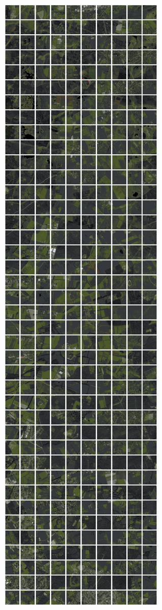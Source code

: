 <html>
<div>
<img src="https://github.com/HakkaTjakka/NL_TILE_MAP/blob/main/18/619/-1027/r.6190.-10270.png" height="44" width="44">
<img src="https://github.com/HakkaTjakka/NL_TILE_MAP/blob/main/18/619/-1027/r.6191.-10270.png" height="44" width="44">
<img src="https://github.com/HakkaTjakka/NL_TILE_MAP/blob/main/18/619/-1027/r.6192.-10270.png" height="44" width="44">
<img src="https://github.com/HakkaTjakka/NL_TILE_MAP/blob/main/18/619/-1027/r.6193.-10270.png" height="44" width="44">
<img src="https://github.com/HakkaTjakka/NL_TILE_MAP/blob/main/18/619/-1027/r.6194.-10270.png" height="44" width="44">
<img src="https://github.com/HakkaTjakka/NL_TILE_MAP/blob/main/18/619/-1027/r.6195.-10270.png" height="44" width="44">
<img src="https://github.com/HakkaTjakka/NL_TILE_MAP/blob/main/18/619/-1027/r.6196.-10270.png" height="44" width="44">
<img src="https://github.com/HakkaTjakka/NL_TILE_MAP/blob/main/18/619/-1027/r.6197.-10270.png" height="44" width="44">
<img src="https://github.com/HakkaTjakka/NL_TILE_MAP/blob/main/18/619/-1027/r.6198.-10270.png" height="44" width="44">
<img src="https://github.com/HakkaTjakka/NL_TILE_MAP/blob/main/18/619/-1027/r.6199.-10270.png" height="44" width="44">
<img src="https://github.com/HakkaTjakka/NL_TILE_MAP/blob/main/18/620/-1027/r.6200.-10270.png" height="44" width="44">
<img src="https://github.com/HakkaTjakka/NL_TILE_MAP/blob/main/18/620/-1027/r.6201.-10270.png" height="44" width="44">
<img src="https://github.com/HakkaTjakka/NL_TILE_MAP/blob/main/18/620/-1027/r.6202.-10270.png" height="44" width="44">
<img src="https://github.com/HakkaTjakka/NL_TILE_MAP/blob/main/18/620/-1027/r.6203.-10270.png" height="44" width="44">
<img src="https://github.com/HakkaTjakka/NL_TILE_MAP/blob/main/18/620/-1027/r.6204.-10270.png" height="44" width="44">
<img src="https://github.com/HakkaTjakka/NL_TILE_MAP/blob/main/18/620/-1027/r.6205.-10270.png" height="44" width="44">
<img src="https://github.com/HakkaTjakka/NL_TILE_MAP/blob/main/18/620/-1027/r.6206.-10270.png" height="44" width="44">
<img src="https://github.com/HakkaTjakka/NL_TILE_MAP/blob/main/18/620/-1027/r.6207.-10270.png" height="44" width="44">
<img src="https://github.com/HakkaTjakka/NL_TILE_MAP/blob/main/18/620/-1027/r.6208.-10270.png" height="44" width="44">
<img src="https://github.com/HakkaTjakka/NL_TILE_MAP/blob/main/18/620/-1027/r.6209.-10270.png" height="44" width="44">
<br>
<img src="https://github.com/HakkaTjakka/NL_TILE_MAP/blob/main/18/619/-1027/r.6190.-10269.png" height="44" width="44">
<img src="https://github.com/HakkaTjakka/NL_TILE_MAP/blob/main/18/619/-1027/r.6191.-10269.png" height="44" width="44">
<img src="https://github.com/HakkaTjakka/NL_TILE_MAP/blob/main/18/619/-1027/r.6192.-10269.png" height="44" width="44">
<img src="https://github.com/HakkaTjakka/NL_TILE_MAP/blob/main/18/619/-1027/r.6193.-10269.png" height="44" width="44">
<img src="https://github.com/HakkaTjakka/NL_TILE_MAP/blob/main/18/619/-1027/r.6194.-10269.png" height="44" width="44">
<img src="https://github.com/HakkaTjakka/NL_TILE_MAP/blob/main/18/619/-1027/r.6195.-10269.png" height="44" width="44">
<img src="https://github.com/HakkaTjakka/NL_TILE_MAP/blob/main/18/619/-1027/r.6196.-10269.png" height="44" width="44">
<img src="https://github.com/HakkaTjakka/NL_TILE_MAP/blob/main/18/619/-1027/r.6197.-10269.png" height="44" width="44">
<img src="https://github.com/HakkaTjakka/NL_TILE_MAP/blob/main/18/619/-1027/r.6198.-10269.png" height="44" width="44">
<img src="https://github.com/HakkaTjakka/NL_TILE_MAP/blob/main/18/619/-1027/r.6199.-10269.png" height="44" width="44">
<img src="https://github.com/HakkaTjakka/NL_TILE_MAP/blob/main/18/620/-1027/r.6200.-10269.png" height="44" width="44">
<img src="https://github.com/HakkaTjakka/NL_TILE_MAP/blob/main/18/620/-1027/r.6201.-10269.png" height="44" width="44">
<img src="https://github.com/HakkaTjakka/NL_TILE_MAP/blob/main/18/620/-1027/r.6202.-10269.png" height="44" width="44">
<img src="https://github.com/HakkaTjakka/NL_TILE_MAP/blob/main/18/620/-1027/r.6203.-10269.png" height="44" width="44">
<img src="https://github.com/HakkaTjakka/NL_TILE_MAP/blob/main/18/620/-1027/r.6204.-10269.png" height="44" width="44">
<img src="https://github.com/HakkaTjakka/NL_TILE_MAP/blob/main/18/620/-1027/r.6205.-10269.png" height="44" width="44">
<img src="https://github.com/HakkaTjakka/NL_TILE_MAP/blob/main/18/620/-1027/r.6206.-10269.png" height="44" width="44">
<img src="https://github.com/HakkaTjakka/NL_TILE_MAP/blob/main/18/620/-1027/r.6207.-10269.png" height="44" width="44">
<img src="https://github.com/HakkaTjakka/NL_TILE_MAP/blob/main/18/620/-1027/r.6208.-10269.png" height="44" width="44">
<img src="https://github.com/HakkaTjakka/NL_TILE_MAP/blob/main/18/620/-1027/r.6209.-10269.png" height="44" width="44">
<br>
<img src="https://github.com/HakkaTjakka/NL_TILE_MAP/blob/main/18/619/-1027/r.6190.-10268.png" height="44" width="44">
<img src="https://github.com/HakkaTjakka/NL_TILE_MAP/blob/main/18/619/-1027/r.6191.-10268.png" height="44" width="44">
<img src="https://github.com/HakkaTjakka/NL_TILE_MAP/blob/main/18/619/-1027/r.6192.-10268.png" height="44" width="44">
<img src="https://github.com/HakkaTjakka/NL_TILE_MAP/blob/main/18/619/-1027/r.6193.-10268.png" height="44" width="44">
<img src="https://github.com/HakkaTjakka/NL_TILE_MAP/blob/main/18/619/-1027/r.6194.-10268.png" height="44" width="44">
<img src="https://github.com/HakkaTjakka/NL_TILE_MAP/blob/main/18/619/-1027/r.6195.-10268.png" height="44" width="44">
<img src="https://github.com/HakkaTjakka/NL_TILE_MAP/blob/main/18/619/-1027/r.6196.-10268.png" height="44" width="44">
<img src="https://github.com/HakkaTjakka/NL_TILE_MAP/blob/main/18/619/-1027/r.6197.-10268.png" height="44" width="44">
<img src="https://github.com/HakkaTjakka/NL_TILE_MAP/blob/main/18/619/-1027/r.6198.-10268.png" height="44" width="44">
<img src="https://github.com/HakkaTjakka/NL_TILE_MAP/blob/main/18/619/-1027/r.6199.-10268.png" height="44" width="44">
<img src="https://github.com/HakkaTjakka/NL_TILE_MAP/blob/main/18/620/-1027/r.6200.-10268.png" height="44" width="44">
<img src="https://github.com/HakkaTjakka/NL_TILE_MAP/blob/main/18/620/-1027/r.6201.-10268.png" height="44" width="44">
<img src="https://github.com/HakkaTjakka/NL_TILE_MAP/blob/main/18/620/-1027/r.6202.-10268.png" height="44" width="44">
<img src="https://github.com/HakkaTjakka/NL_TILE_MAP/blob/main/18/620/-1027/r.6203.-10268.png" height="44" width="44">
<img src="https://github.com/HakkaTjakka/NL_TILE_MAP/blob/main/18/620/-1027/r.6204.-10268.png" height="44" width="44">
<img src="https://github.com/HakkaTjakka/NL_TILE_MAP/blob/main/18/620/-1027/r.6205.-10268.png" height="44" width="44">
<img src="https://github.com/HakkaTjakka/NL_TILE_MAP/blob/main/18/620/-1027/r.6206.-10268.png" height="44" width="44">
<img src="https://github.com/HakkaTjakka/NL_TILE_MAP/blob/main/18/620/-1027/r.6207.-10268.png" height="44" width="44">
<img src="https://github.com/HakkaTjakka/NL_TILE_MAP/blob/main/18/620/-1027/r.6208.-10268.png" height="44" width="44">
<img src="https://github.com/HakkaTjakka/NL_TILE_MAP/blob/main/18/620/-1027/r.6209.-10268.png" height="44" width="44">
<br>
<img src="https://github.com/HakkaTjakka/NL_TILE_MAP/blob/main/18/619/-1027/r.6190.-10267.png" height="44" width="44">
<img src="https://github.com/HakkaTjakka/NL_TILE_MAP/blob/main/18/619/-1027/r.6191.-10267.png" height="44" width="44">
<img src="https://github.com/HakkaTjakka/NL_TILE_MAP/blob/main/18/619/-1027/r.6192.-10267.png" height="44" width="44">
<img src="https://github.com/HakkaTjakka/NL_TILE_MAP/blob/main/18/619/-1027/r.6193.-10267.png" height="44" width="44">
<img src="https://github.com/HakkaTjakka/NL_TILE_MAP/blob/main/18/619/-1027/r.6194.-10267.png" height="44" width="44">
<img src="https://github.com/HakkaTjakka/NL_TILE_MAP/blob/main/18/619/-1027/r.6195.-10267.png" height="44" width="44">
<img src="https://github.com/HakkaTjakka/NL_TILE_MAP/blob/main/18/619/-1027/r.6196.-10267.png" height="44" width="44">
<img src="https://github.com/HakkaTjakka/NL_TILE_MAP/blob/main/18/619/-1027/r.6197.-10267.png" height="44" width="44">
<img src="https://github.com/HakkaTjakka/NL_TILE_MAP/blob/main/18/619/-1027/r.6198.-10267.png" height="44" width="44">
<img src="https://github.com/HakkaTjakka/NL_TILE_MAP/blob/main/18/619/-1027/r.6199.-10267.png" height="44" width="44">
<img src="https://github.com/HakkaTjakka/NL_TILE_MAP/blob/main/18/620/-1027/r.6200.-10267.png" height="44" width="44">
<img src="https://github.com/HakkaTjakka/NL_TILE_MAP/blob/main/18/620/-1027/r.6201.-10267.png" height="44" width="44">
<img src="https://github.com/HakkaTjakka/NL_TILE_MAP/blob/main/18/620/-1027/r.6202.-10267.png" height="44" width="44">
<img src="https://github.com/HakkaTjakka/NL_TILE_MAP/blob/main/18/620/-1027/r.6203.-10267.png" height="44" width="44">
<img src="https://github.com/HakkaTjakka/NL_TILE_MAP/blob/main/18/620/-1027/r.6204.-10267.png" height="44" width="44">
<img src="https://github.com/HakkaTjakka/NL_TILE_MAP/blob/main/18/620/-1027/r.6205.-10267.png" height="44" width="44">
<img src="https://github.com/HakkaTjakka/NL_TILE_MAP/blob/main/18/620/-1027/r.6206.-10267.png" height="44" width="44">
<img src="https://github.com/HakkaTjakka/NL_TILE_MAP/blob/main/18/620/-1027/r.6207.-10267.png" height="44" width="44">
<img src="https://github.com/HakkaTjakka/NL_TILE_MAP/blob/main/18/620/-1027/r.6208.-10267.png" height="44" width="44">
<img src="https://github.com/HakkaTjakka/NL_TILE_MAP/blob/main/18/620/-1027/r.6209.-10267.png" height="44" width="44">
<br>
<img src="https://github.com/HakkaTjakka/NL_TILE_MAP/blob/main/18/619/-1027/r.6190.-10266.png" height="44" width="44">
<img src="https://github.com/HakkaTjakka/NL_TILE_MAP/blob/main/18/619/-1027/r.6191.-10266.png" height="44" width="44">
<img src="https://github.com/HakkaTjakka/NL_TILE_MAP/blob/main/18/619/-1027/r.6192.-10266.png" height="44" width="44">
<img src="https://github.com/HakkaTjakka/NL_TILE_MAP/blob/main/18/619/-1027/r.6193.-10266.png" height="44" width="44">
<img src="https://github.com/HakkaTjakka/NL_TILE_MAP/blob/main/18/619/-1027/r.6194.-10266.png" height="44" width="44">
<img src="https://github.com/HakkaTjakka/NL_TILE_MAP/blob/main/18/619/-1027/r.6195.-10266.png" height="44" width="44">
<img src="https://github.com/HakkaTjakka/NL_TILE_MAP/blob/main/18/619/-1027/r.6196.-10266.png" height="44" width="44">
<img src="https://github.com/HakkaTjakka/NL_TILE_MAP/blob/main/18/619/-1027/r.6197.-10266.png" height="44" width="44">
<img src="https://github.com/HakkaTjakka/NL_TILE_MAP/blob/main/18/619/-1027/r.6198.-10266.png" height="44" width="44">
<img src="https://github.com/HakkaTjakka/NL_TILE_MAP/blob/main/18/619/-1027/r.6199.-10266.png" height="44" width="44">
<img src="https://github.com/HakkaTjakka/NL_TILE_MAP/blob/main/18/620/-1027/r.6200.-10266.png" height="44" width="44">
<img src="https://github.com/HakkaTjakka/NL_TILE_MAP/blob/main/18/620/-1027/r.6201.-10266.png" height="44" width="44">
<img src="https://github.com/HakkaTjakka/NL_TILE_MAP/blob/main/18/620/-1027/r.6202.-10266.png" height="44" width="44">
<img src="https://github.com/HakkaTjakka/NL_TILE_MAP/blob/main/18/620/-1027/r.6203.-10266.png" height="44" width="44">
<img src="https://github.com/HakkaTjakka/NL_TILE_MAP/blob/main/18/620/-1027/r.6204.-10266.png" height="44" width="44">
<img src="https://github.com/HakkaTjakka/NL_TILE_MAP/blob/main/18/620/-1027/r.6205.-10266.png" height="44" width="44">
<img src="https://github.com/HakkaTjakka/NL_TILE_MAP/blob/main/18/620/-1027/r.6206.-10266.png" height="44" width="44">
<img src="https://github.com/HakkaTjakka/NL_TILE_MAP/blob/main/18/620/-1027/r.6207.-10266.png" height="44" width="44">
<img src="https://github.com/HakkaTjakka/NL_TILE_MAP/blob/main/18/620/-1027/r.6208.-10266.png" height="44" width="44">
<img src="https://github.com/HakkaTjakka/NL_TILE_MAP/blob/main/18/620/-1027/r.6209.-10266.png" height="44" width="44">
<br>
<img src="https://github.com/HakkaTjakka/NL_TILE_MAP/blob/main/18/619/-1027/r.6190.-10265.png" height="44" width="44">
<img src="https://github.com/HakkaTjakka/NL_TILE_MAP/blob/main/18/619/-1027/r.6191.-10265.png" height="44" width="44">
<img src="https://github.com/HakkaTjakka/NL_TILE_MAP/blob/main/18/619/-1027/r.6192.-10265.png" height="44" width="44">
<img src="https://github.com/HakkaTjakka/NL_TILE_MAP/blob/main/18/619/-1027/r.6193.-10265.png" height="44" width="44">
<img src="https://github.com/HakkaTjakka/NL_TILE_MAP/blob/main/18/619/-1027/r.6194.-10265.png" height="44" width="44">
<img src="https://github.com/HakkaTjakka/NL_TILE_MAP/blob/main/18/619/-1027/r.6195.-10265.png" height="44" width="44">
<img src="https://github.com/HakkaTjakka/NL_TILE_MAP/blob/main/18/619/-1027/r.6196.-10265.png" height="44" width="44">
<img src="https://github.com/HakkaTjakka/NL_TILE_MAP/blob/main/18/619/-1027/r.6197.-10265.png" height="44" width="44">
<img src="https://github.com/HakkaTjakka/NL_TILE_MAP/blob/main/18/619/-1027/r.6198.-10265.png" height="44" width="44">
<img src="https://github.com/HakkaTjakka/NL_TILE_MAP/blob/main/18/619/-1027/r.6199.-10265.png" height="44" width="44">
<img src="https://github.com/HakkaTjakka/NL_TILE_MAP/blob/main/18/620/-1027/r.6200.-10265.png" height="44" width="44">
<img src="https://github.com/HakkaTjakka/NL_TILE_MAP/blob/main/18/620/-1027/r.6201.-10265.png" height="44" width="44">
<img src="https://github.com/HakkaTjakka/NL_TILE_MAP/blob/main/18/620/-1027/r.6202.-10265.png" height="44" width="44">
<img src="https://github.com/HakkaTjakka/NL_TILE_MAP/blob/main/18/620/-1027/r.6203.-10265.png" height="44" width="44">
<img src="https://github.com/HakkaTjakka/NL_TILE_MAP/blob/main/18/620/-1027/r.6204.-10265.png" height="44" width="44">
<img src="https://github.com/HakkaTjakka/NL_TILE_MAP/blob/main/18/620/-1027/r.6205.-10265.png" height="44" width="44">
<img src="https://github.com/HakkaTjakka/NL_TILE_MAP/blob/main/18/620/-1027/r.6206.-10265.png" height="44" width="44">
<img src="https://github.com/HakkaTjakka/NL_TILE_MAP/blob/main/18/620/-1027/r.6207.-10265.png" height="44" width="44">
<img src="https://github.com/HakkaTjakka/NL_TILE_MAP/blob/main/18/620/-1027/r.6208.-10265.png" height="44" width="44">
<img src="https://github.com/HakkaTjakka/NL_TILE_MAP/blob/main/18/620/-1027/r.6209.-10265.png" height="44" width="44">
<br>
<img src="https://github.com/HakkaTjakka/NL_TILE_MAP/blob/main/18/619/-1027/r.6190.-10264.png" height="44" width="44">
<img src="https://github.com/HakkaTjakka/NL_TILE_MAP/blob/main/18/619/-1027/r.6191.-10264.png" height="44" width="44">
<img src="https://github.com/HakkaTjakka/NL_TILE_MAP/blob/main/18/619/-1027/r.6192.-10264.png" height="44" width="44">
<img src="https://github.com/HakkaTjakka/NL_TILE_MAP/blob/main/18/619/-1027/r.6193.-10264.png" height="44" width="44">
<img src="https://github.com/HakkaTjakka/NL_TILE_MAP/blob/main/18/619/-1027/r.6194.-10264.png" height="44" width="44">
<img src="https://github.com/HakkaTjakka/NL_TILE_MAP/blob/main/18/619/-1027/r.6195.-10264.png" height="44" width="44">
<img src="https://github.com/HakkaTjakka/NL_TILE_MAP/blob/main/18/619/-1027/r.6196.-10264.png" height="44" width="44">
<img src="https://github.com/HakkaTjakka/NL_TILE_MAP/blob/main/18/619/-1027/r.6197.-10264.png" height="44" width="44">
<img src="https://github.com/HakkaTjakka/NL_TILE_MAP/blob/main/18/619/-1027/r.6198.-10264.png" height="44" width="44">
<img src="https://github.com/HakkaTjakka/NL_TILE_MAP/blob/main/18/619/-1027/r.6199.-10264.png" height="44" width="44">
<img src="https://github.com/HakkaTjakka/NL_TILE_MAP/blob/main/18/620/-1027/r.6200.-10264.png" height="44" width="44">
<img src="https://github.com/HakkaTjakka/NL_TILE_MAP/blob/main/18/620/-1027/r.6201.-10264.png" height="44" width="44">
<img src="https://github.com/HakkaTjakka/NL_TILE_MAP/blob/main/18/620/-1027/r.6202.-10264.png" height="44" width="44">
<img src="https://github.com/HakkaTjakka/NL_TILE_MAP/blob/main/18/620/-1027/r.6203.-10264.png" height="44" width="44">
<img src="https://github.com/HakkaTjakka/NL_TILE_MAP/blob/main/18/620/-1027/r.6204.-10264.png" height="44" width="44">
<img src="https://github.com/HakkaTjakka/NL_TILE_MAP/blob/main/18/620/-1027/r.6205.-10264.png" height="44" width="44">
<img src="https://github.com/HakkaTjakka/NL_TILE_MAP/blob/main/18/620/-1027/r.6206.-10264.png" height="44" width="44">
<img src="https://github.com/HakkaTjakka/NL_TILE_MAP/blob/main/18/620/-1027/r.6207.-10264.png" height="44" width="44">
<img src="https://github.com/HakkaTjakka/NL_TILE_MAP/blob/main/18/620/-1027/r.6208.-10264.png" height="44" width="44">
<img src="https://github.com/HakkaTjakka/NL_TILE_MAP/blob/main/18/620/-1027/r.6209.-10264.png" height="44" width="44">
<br>
<img src="https://github.com/HakkaTjakka/NL_TILE_MAP/blob/main/18/619/-1027/r.6190.-10263.png" height="44" width="44">
<img src="https://github.com/HakkaTjakka/NL_TILE_MAP/blob/main/18/619/-1027/r.6191.-10263.png" height="44" width="44">
<img src="https://github.com/HakkaTjakka/NL_TILE_MAP/blob/main/18/619/-1027/r.6192.-10263.png" height="44" width="44">
<img src="https://github.com/HakkaTjakka/NL_TILE_MAP/blob/main/18/619/-1027/r.6193.-10263.png" height="44" width="44">
<img src="https://github.com/HakkaTjakka/NL_TILE_MAP/blob/main/18/619/-1027/r.6194.-10263.png" height="44" width="44">
<img src="https://github.com/HakkaTjakka/NL_TILE_MAP/blob/main/18/619/-1027/r.6195.-10263.png" height="44" width="44">
<img src="https://github.com/HakkaTjakka/NL_TILE_MAP/blob/main/18/619/-1027/r.6196.-10263.png" height="44" width="44">
<img src="https://github.com/HakkaTjakka/NL_TILE_MAP/blob/main/18/619/-1027/r.6197.-10263.png" height="44" width="44">
<img src="https://github.com/HakkaTjakka/NL_TILE_MAP/blob/main/18/619/-1027/r.6198.-10263.png" height="44" width="44">
<img src="https://github.com/HakkaTjakka/NL_TILE_MAP/blob/main/18/619/-1027/r.6199.-10263.png" height="44" width="44">
<img src="https://github.com/HakkaTjakka/NL_TILE_MAP/blob/main/18/620/-1027/r.6200.-10263.png" height="44" width="44">
<img src="https://github.com/HakkaTjakka/NL_TILE_MAP/blob/main/18/620/-1027/r.6201.-10263.png" height="44" width="44">
<img src="https://github.com/HakkaTjakka/NL_TILE_MAP/blob/main/18/620/-1027/r.6202.-10263.png" height="44" width="44">
<img src="https://github.com/HakkaTjakka/NL_TILE_MAP/blob/main/18/620/-1027/r.6203.-10263.png" height="44" width="44">
<img src="https://github.com/HakkaTjakka/NL_TILE_MAP/blob/main/18/620/-1027/r.6204.-10263.png" height="44" width="44">
<img src="https://github.com/HakkaTjakka/NL_TILE_MAP/blob/main/18/620/-1027/r.6205.-10263.png" height="44" width="44">
<img src="https://github.com/HakkaTjakka/NL_TILE_MAP/blob/main/18/620/-1027/r.6206.-10263.png" height="44" width="44">
<img src="https://github.com/HakkaTjakka/NL_TILE_MAP/blob/main/18/620/-1027/r.6207.-10263.png" height="44" width="44">
<img src="https://github.com/HakkaTjakka/NL_TILE_MAP/blob/main/18/620/-1027/r.6208.-10263.png" height="44" width="44">
<img src="https://github.com/HakkaTjakka/NL_TILE_MAP/blob/main/18/620/-1027/r.6209.-10263.png" height="44" width="44">
<br>
<img src="https://github.com/HakkaTjakka/NL_TILE_MAP/blob/main/18/619/-1027/r.6190.-10262.png" height="44" width="44">
<img src="https://github.com/HakkaTjakka/NL_TILE_MAP/blob/main/18/619/-1027/r.6191.-10262.png" height="44" width="44">
<img src="https://github.com/HakkaTjakka/NL_TILE_MAP/blob/main/18/619/-1027/r.6192.-10262.png" height="44" width="44">
<img src="https://github.com/HakkaTjakka/NL_TILE_MAP/blob/main/18/619/-1027/r.6193.-10262.png" height="44" width="44">
<img src="https://github.com/HakkaTjakka/NL_TILE_MAP/blob/main/18/619/-1027/r.6194.-10262.png" height="44" width="44">
<img src="https://github.com/HakkaTjakka/NL_TILE_MAP/blob/main/18/619/-1027/r.6195.-10262.png" height="44" width="44">
<img src="https://github.com/HakkaTjakka/NL_TILE_MAP/blob/main/18/619/-1027/r.6196.-10262.png" height="44" width="44">
<img src="https://github.com/HakkaTjakka/NL_TILE_MAP/blob/main/18/619/-1027/r.6197.-10262.png" height="44" width="44">
<img src="https://github.com/HakkaTjakka/NL_TILE_MAP/blob/main/18/619/-1027/r.6198.-10262.png" height="44" width="44">
<img src="https://github.com/HakkaTjakka/NL_TILE_MAP/blob/main/18/619/-1027/r.6199.-10262.png" height="44" width="44">
<img src="https://github.com/HakkaTjakka/NL_TILE_MAP/blob/main/18/620/-1027/r.6200.-10262.png" height="44" width="44">
<img src="https://github.com/HakkaTjakka/NL_TILE_MAP/blob/main/18/620/-1027/r.6201.-10262.png" height="44" width="44">
<img src="https://github.com/HakkaTjakka/NL_TILE_MAP/blob/main/18/620/-1027/r.6202.-10262.png" height="44" width="44">
<img src="https://github.com/HakkaTjakka/NL_TILE_MAP/blob/main/18/620/-1027/r.6203.-10262.png" height="44" width="44">
<img src="https://github.com/HakkaTjakka/NL_TILE_MAP/blob/main/18/620/-1027/r.6204.-10262.png" height="44" width="44">
<img src="https://github.com/HakkaTjakka/NL_TILE_MAP/blob/main/18/620/-1027/r.6205.-10262.png" height="44" width="44">
<img src="https://github.com/HakkaTjakka/NL_TILE_MAP/blob/main/18/620/-1027/r.6206.-10262.png" height="44" width="44">
<img src="https://github.com/HakkaTjakka/NL_TILE_MAP/blob/main/18/620/-1027/r.6207.-10262.png" height="44" width="44">
<img src="https://github.com/HakkaTjakka/NL_TILE_MAP/blob/main/18/620/-1027/r.6208.-10262.png" height="44" width="44">
<img src="https://github.com/HakkaTjakka/NL_TILE_MAP/blob/main/18/620/-1027/r.6209.-10262.png" height="44" width="44">
<br>
<img src="https://github.com/HakkaTjakka/NL_TILE_MAP/blob/main/18/619/-1027/r.6190.-10261.png" height="44" width="44">
<img src="https://github.com/HakkaTjakka/NL_TILE_MAP/blob/main/18/619/-1027/r.6191.-10261.png" height="44" width="44">
<img src="https://github.com/HakkaTjakka/NL_TILE_MAP/blob/main/18/619/-1027/r.6192.-10261.png" height="44" width="44">
<img src="https://github.com/HakkaTjakka/NL_TILE_MAP/blob/main/18/619/-1027/r.6193.-10261.png" height="44" width="44">
<img src="https://github.com/HakkaTjakka/NL_TILE_MAP/blob/main/18/619/-1027/r.6194.-10261.png" height="44" width="44">
<img src="https://github.com/HakkaTjakka/NL_TILE_MAP/blob/main/18/619/-1027/r.6195.-10261.png" height="44" width="44">
<img src="https://github.com/HakkaTjakka/NL_TILE_MAP/blob/main/18/619/-1027/r.6196.-10261.png" height="44" width="44">
<img src="https://github.com/HakkaTjakka/NL_TILE_MAP/blob/main/18/619/-1027/r.6197.-10261.png" height="44" width="44">
<img src="https://github.com/HakkaTjakka/NL_TILE_MAP/blob/main/18/619/-1027/r.6198.-10261.png" height="44" width="44">
<img src="https://github.com/HakkaTjakka/NL_TILE_MAP/blob/main/18/619/-1027/r.6199.-10261.png" height="44" width="44">
<img src="https://github.com/HakkaTjakka/NL_TILE_MAP/blob/main/18/620/-1027/r.6200.-10261.png" height="44" width="44">
<img src="https://github.com/HakkaTjakka/NL_TILE_MAP/blob/main/18/620/-1027/r.6201.-10261.png" height="44" width="44">
<img src="https://github.com/HakkaTjakka/NL_TILE_MAP/blob/main/18/620/-1027/r.6202.-10261.png" height="44" width="44">
<img src="https://github.com/HakkaTjakka/NL_TILE_MAP/blob/main/18/620/-1027/r.6203.-10261.png" height="44" width="44">
<img src="https://github.com/HakkaTjakka/NL_TILE_MAP/blob/main/18/620/-1027/r.6204.-10261.png" height="44" width="44">
<img src="https://github.com/HakkaTjakka/NL_TILE_MAP/blob/main/18/620/-1027/r.6205.-10261.png" height="44" width="44">
<img src="https://github.com/HakkaTjakka/NL_TILE_MAP/blob/main/18/620/-1027/r.6206.-10261.png" height="44" width="44">
<img src="https://github.com/HakkaTjakka/NL_TILE_MAP/blob/main/18/620/-1027/r.6207.-10261.png" height="44" width="44">
<img src="https://github.com/HakkaTjakka/NL_TILE_MAP/blob/main/18/620/-1027/r.6208.-10261.png" height="44" width="44">
<img src="https://github.com/HakkaTjakka/NL_TILE_MAP/blob/main/18/620/-1027/r.6209.-10261.png" height="44" width="44">
<br>
<img src="https://github.com/HakkaTjakka/NL_TILE_MAP/blob/main/18/619/-1026/r.6190.-10260.png" height="44" width="44">
<img src="https://github.com/HakkaTjakka/NL_TILE_MAP/blob/main/18/619/-1026/r.6191.-10260.png" height="44" width="44">
<img src="https://github.com/HakkaTjakka/NL_TILE_MAP/blob/main/18/619/-1026/r.6192.-10260.png" height="44" width="44">
<img src="https://github.com/HakkaTjakka/NL_TILE_MAP/blob/main/18/619/-1026/r.6193.-10260.png" height="44" width="44">
<img src="https://github.com/HakkaTjakka/NL_TILE_MAP/blob/main/18/619/-1026/r.6194.-10260.png" height="44" width="44">
<img src="https://github.com/HakkaTjakka/NL_TILE_MAP/blob/main/18/619/-1026/r.6195.-10260.png" height="44" width="44">
<img src="https://github.com/HakkaTjakka/NL_TILE_MAP/blob/main/18/619/-1026/r.6196.-10260.png" height="44" width="44">
<img src="https://github.com/HakkaTjakka/NL_TILE_MAP/blob/main/18/619/-1026/r.6197.-10260.png" height="44" width="44">
<img src="https://github.com/HakkaTjakka/NL_TILE_MAP/blob/main/18/619/-1026/r.6198.-10260.png" height="44" width="44">
<img src="https://github.com/HakkaTjakka/NL_TILE_MAP/blob/main/18/619/-1026/r.6199.-10260.png" height="44" width="44">
<img src="https://github.com/HakkaTjakka/NL_TILE_MAP/blob/main/18/620/-1026/r.6200.-10260.png" height="44" width="44">
<img src="https://github.com/HakkaTjakka/NL_TILE_MAP/blob/main/18/620/-1026/r.6201.-10260.png" height="44" width="44">
<img src="https://github.com/HakkaTjakka/NL_TILE_MAP/blob/main/18/620/-1026/r.6202.-10260.png" height="44" width="44">
<img src="https://github.com/HakkaTjakka/NL_TILE_MAP/blob/main/18/620/-1026/r.6203.-10260.png" height="44" width="44">
<img src="https://github.com/HakkaTjakka/NL_TILE_MAP/blob/main/18/620/-1026/r.6204.-10260.png" height="44" width="44">
<img src="https://github.com/HakkaTjakka/NL_TILE_MAP/blob/main/18/620/-1026/r.6205.-10260.png" height="44" width="44">
<img src="https://github.com/HakkaTjakka/NL_TILE_MAP/blob/main/18/620/-1026/r.6206.-10260.png" height="44" width="44">
<img src="https://github.com/HakkaTjakka/NL_TILE_MAP/blob/main/18/620/-1026/r.6207.-10260.png" height="44" width="44">
<img src="https://github.com/HakkaTjakka/NL_TILE_MAP/blob/main/18/620/-1026/r.6208.-10260.png" height="44" width="44">
<img src="https://github.com/HakkaTjakka/NL_TILE_MAP/blob/main/18/620/-1026/r.6209.-10260.png" height="44" width="44">
<br>
<img src="https://github.com/HakkaTjakka/NL_TILE_MAP/blob/main/18/619/-1026/r.6190.-10259.png" height="44" width="44">
<img src="https://github.com/HakkaTjakka/NL_TILE_MAP/blob/main/18/619/-1026/r.6191.-10259.png" height="44" width="44">
<img src="https://github.com/HakkaTjakka/NL_TILE_MAP/blob/main/18/619/-1026/r.6192.-10259.png" height="44" width="44">
<img src="https://github.com/HakkaTjakka/NL_TILE_MAP/blob/main/18/619/-1026/r.6193.-10259.png" height="44" width="44">
<img src="https://github.com/HakkaTjakka/NL_TILE_MAP/blob/main/18/619/-1026/r.6194.-10259.png" height="44" width="44">
<img src="https://github.com/HakkaTjakka/NL_TILE_MAP/blob/main/18/619/-1026/r.6195.-10259.png" height="44" width="44">
<img src="https://github.com/HakkaTjakka/NL_TILE_MAP/blob/main/18/619/-1026/r.6196.-10259.png" height="44" width="44">
<img src="https://github.com/HakkaTjakka/NL_TILE_MAP/blob/main/18/619/-1026/r.6197.-10259.png" height="44" width="44">
<img src="https://github.com/HakkaTjakka/NL_TILE_MAP/blob/main/18/619/-1026/r.6198.-10259.png" height="44" width="44">
<img src="https://github.com/HakkaTjakka/NL_TILE_MAP/blob/main/18/619/-1026/r.6199.-10259.png" height="44" width="44">
<img src="https://github.com/HakkaTjakka/NL_TILE_MAP/blob/main/18/620/-1026/r.6200.-10259.png" height="44" width="44">
<img src="https://github.com/HakkaTjakka/NL_TILE_MAP/blob/main/18/620/-1026/r.6201.-10259.png" height="44" width="44">
<img src="https://github.com/HakkaTjakka/NL_TILE_MAP/blob/main/18/620/-1026/r.6202.-10259.png" height="44" width="44">
<img src="https://github.com/HakkaTjakka/NL_TILE_MAP/blob/main/18/620/-1026/r.6203.-10259.png" height="44" width="44">
<img src="https://github.com/HakkaTjakka/NL_TILE_MAP/blob/main/18/620/-1026/r.6204.-10259.png" height="44" width="44">
<img src="https://github.com/HakkaTjakka/NL_TILE_MAP/blob/main/18/620/-1026/r.6205.-10259.png" height="44" width="44">
<img src="https://github.com/HakkaTjakka/NL_TILE_MAP/blob/main/18/620/-1026/r.6206.-10259.png" height="44" width="44">
<img src="https://github.com/HakkaTjakka/NL_TILE_MAP/blob/main/18/620/-1026/r.6207.-10259.png" height="44" width="44">
<img src="https://github.com/HakkaTjakka/NL_TILE_MAP/blob/main/18/620/-1026/r.6208.-10259.png" height="44" width="44">
<img src="https://github.com/HakkaTjakka/NL_TILE_MAP/blob/main/18/620/-1026/r.6209.-10259.png" height="44" width="44">
<br>
<img src="https://github.com/HakkaTjakka/NL_TILE_MAP/blob/main/18/619/-1026/r.6190.-10258.png" height="44" width="44">
<img src="https://github.com/HakkaTjakka/NL_TILE_MAP/blob/main/18/619/-1026/r.6191.-10258.png" height="44" width="44">
<img src="https://github.com/HakkaTjakka/NL_TILE_MAP/blob/main/18/619/-1026/r.6192.-10258.png" height="44" width="44">
<img src="https://github.com/HakkaTjakka/NL_TILE_MAP/blob/main/18/619/-1026/r.6193.-10258.png" height="44" width="44">
<img src="https://github.com/HakkaTjakka/NL_TILE_MAP/blob/main/18/619/-1026/r.6194.-10258.png" height="44" width="44">
<img src="https://github.com/HakkaTjakka/NL_TILE_MAP/blob/main/18/619/-1026/r.6195.-10258.png" height="44" width="44">
<img src="https://github.com/HakkaTjakka/NL_TILE_MAP/blob/main/18/619/-1026/r.6196.-10258.png" height="44" width="44">
<img src="https://github.com/HakkaTjakka/NL_TILE_MAP/blob/main/18/619/-1026/r.6197.-10258.png" height="44" width="44">
<img src="https://github.com/HakkaTjakka/NL_TILE_MAP/blob/main/18/619/-1026/r.6198.-10258.png" height="44" width="44">
<img src="https://github.com/HakkaTjakka/NL_TILE_MAP/blob/main/18/619/-1026/r.6199.-10258.png" height="44" width="44">
<img src="https://github.com/HakkaTjakka/NL_TILE_MAP/blob/main/18/620/-1026/r.6200.-10258.png" height="44" width="44">
<img src="https://github.com/HakkaTjakka/NL_TILE_MAP/blob/main/18/620/-1026/r.6201.-10258.png" height="44" width="44">
<img src="https://github.com/HakkaTjakka/NL_TILE_MAP/blob/main/18/620/-1026/r.6202.-10258.png" height="44" width="44">
<img src="https://github.com/HakkaTjakka/NL_TILE_MAP/blob/main/18/620/-1026/r.6203.-10258.png" height="44" width="44">
<img src="https://github.com/HakkaTjakka/NL_TILE_MAP/blob/main/18/620/-1026/r.6204.-10258.png" height="44" width="44">
<img src="https://github.com/HakkaTjakka/NL_TILE_MAP/blob/main/18/620/-1026/r.6205.-10258.png" height="44" width="44">
<img src="https://github.com/HakkaTjakka/NL_TILE_MAP/blob/main/18/620/-1026/r.6206.-10258.png" height="44" width="44">
<img src="https://github.com/HakkaTjakka/NL_TILE_MAP/blob/main/18/620/-1026/r.6207.-10258.png" height="44" width="44">
<img src="https://github.com/HakkaTjakka/NL_TILE_MAP/blob/main/18/620/-1026/r.6208.-10258.png" height="44" width="44">
<img src="https://github.com/HakkaTjakka/NL_TILE_MAP/blob/main/18/620/-1026/r.6209.-10258.png" height="44" width="44">
<br>
<img src="https://github.com/HakkaTjakka/NL_TILE_MAP/blob/main/18/619/-1026/r.6190.-10257.png" height="44" width="44">
<img src="https://github.com/HakkaTjakka/NL_TILE_MAP/blob/main/18/619/-1026/r.6191.-10257.png" height="44" width="44">
<img src="https://github.com/HakkaTjakka/NL_TILE_MAP/blob/main/18/619/-1026/r.6192.-10257.png" height="44" width="44">
<img src="https://github.com/HakkaTjakka/NL_TILE_MAP/blob/main/18/619/-1026/r.6193.-10257.png" height="44" width="44">
<img src="https://github.com/HakkaTjakka/NL_TILE_MAP/blob/main/18/619/-1026/r.6194.-10257.png" height="44" width="44">
<img src="https://github.com/HakkaTjakka/NL_TILE_MAP/blob/main/18/619/-1026/r.6195.-10257.png" height="44" width="44">
<img src="https://github.com/HakkaTjakka/NL_TILE_MAP/blob/main/18/619/-1026/r.6196.-10257.png" height="44" width="44">
<img src="https://github.com/HakkaTjakka/NL_TILE_MAP/blob/main/18/619/-1026/r.6197.-10257.png" height="44" width="44">
<img src="https://github.com/HakkaTjakka/NL_TILE_MAP/blob/main/18/619/-1026/r.6198.-10257.png" height="44" width="44">
<img src="https://github.com/HakkaTjakka/NL_TILE_MAP/blob/main/18/619/-1026/r.6199.-10257.png" height="44" width="44">
<img src="https://github.com/HakkaTjakka/NL_TILE_MAP/blob/main/18/620/-1026/r.6200.-10257.png" height="44" width="44">
<img src="https://github.com/HakkaTjakka/NL_TILE_MAP/blob/main/18/620/-1026/r.6201.-10257.png" height="44" width="44">
<img src="https://github.com/HakkaTjakka/NL_TILE_MAP/blob/main/18/620/-1026/r.6202.-10257.png" height="44" width="44">
<img src="https://github.com/HakkaTjakka/NL_TILE_MAP/blob/main/18/620/-1026/r.6203.-10257.png" height="44" width="44">
<img src="https://github.com/HakkaTjakka/NL_TILE_MAP/blob/main/18/620/-1026/r.6204.-10257.png" height="44" width="44">
<img src="https://github.com/HakkaTjakka/NL_TILE_MAP/blob/main/18/620/-1026/r.6205.-10257.png" height="44" width="44">
<img src="https://github.com/HakkaTjakka/NL_TILE_MAP/blob/main/18/620/-1026/r.6206.-10257.png" height="44" width="44">
<img src="https://github.com/HakkaTjakka/NL_TILE_MAP/blob/main/18/620/-1026/r.6207.-10257.png" height="44" width="44">
<img src="https://github.com/HakkaTjakka/NL_TILE_MAP/blob/main/18/620/-1026/r.6208.-10257.png" height="44" width="44">
<img src="https://github.com/HakkaTjakka/NL_TILE_MAP/blob/main/18/620/-1026/r.6209.-10257.png" height="44" width="44">
<br>
<img src="https://github.com/HakkaTjakka/NL_TILE_MAP/blob/main/18/619/-1026/r.6190.-10256.png" height="44" width="44">
<img src="https://github.com/HakkaTjakka/NL_TILE_MAP/blob/main/18/619/-1026/r.6191.-10256.png" height="44" width="44">
<img src="https://github.com/HakkaTjakka/NL_TILE_MAP/blob/main/18/619/-1026/r.6192.-10256.png" height="44" width="44">
<img src="https://github.com/HakkaTjakka/NL_TILE_MAP/blob/main/18/619/-1026/r.6193.-10256.png" height="44" width="44">
<img src="https://github.com/HakkaTjakka/NL_TILE_MAP/blob/main/18/619/-1026/r.6194.-10256.png" height="44" width="44">
<img src="https://github.com/HakkaTjakka/NL_TILE_MAP/blob/main/18/619/-1026/r.6195.-10256.png" height="44" width="44">
<img src="https://github.com/HakkaTjakka/NL_TILE_MAP/blob/main/18/619/-1026/r.6196.-10256.png" height="44" width="44">
<img src="https://github.com/HakkaTjakka/NL_TILE_MAP/blob/main/18/619/-1026/r.6197.-10256.png" height="44" width="44">
<img src="https://github.com/HakkaTjakka/NL_TILE_MAP/blob/main/18/619/-1026/r.6198.-10256.png" height="44" width="44">
<img src="https://github.com/HakkaTjakka/NL_TILE_MAP/blob/main/18/619/-1026/r.6199.-10256.png" height="44" width="44">
<img src="https://github.com/HakkaTjakka/NL_TILE_MAP/blob/main/18/620/-1026/r.6200.-10256.png" height="44" width="44">
<img src="https://github.com/HakkaTjakka/NL_TILE_MAP/blob/main/18/620/-1026/r.6201.-10256.png" height="44" width="44">
<img src="https://github.com/HakkaTjakka/NL_TILE_MAP/blob/main/18/620/-1026/r.6202.-10256.png" height="44" width="44">
<img src="https://github.com/HakkaTjakka/NL_TILE_MAP/blob/main/18/620/-1026/r.6203.-10256.png" height="44" width="44">
<img src="https://github.com/HakkaTjakka/NL_TILE_MAP/blob/main/18/620/-1026/r.6204.-10256.png" height="44" width="44">
<img src="https://github.com/HakkaTjakka/NL_TILE_MAP/blob/main/18/620/-1026/r.6205.-10256.png" height="44" width="44">
<img src="https://github.com/HakkaTjakka/NL_TILE_MAP/blob/main/18/620/-1026/r.6206.-10256.png" height="44" width="44">
<img src="https://github.com/HakkaTjakka/NL_TILE_MAP/blob/main/18/620/-1026/r.6207.-10256.png" height="44" width="44">
<img src="https://github.com/HakkaTjakka/NL_TILE_MAP/blob/main/18/620/-1026/r.6208.-10256.png" height="44" width="44">
<img src="https://github.com/HakkaTjakka/NL_TILE_MAP/blob/main/18/620/-1026/r.6209.-10256.png" height="44" width="44">
<br>
<img src="https://github.com/HakkaTjakka/NL_TILE_MAP/blob/main/18/619/-1026/r.6190.-10255.png" height="44" width="44">
<img src="https://github.com/HakkaTjakka/NL_TILE_MAP/blob/main/18/619/-1026/r.6191.-10255.png" height="44" width="44">
<img src="https://github.com/HakkaTjakka/NL_TILE_MAP/blob/main/18/619/-1026/r.6192.-10255.png" height="44" width="44">
<img src="https://github.com/HakkaTjakka/NL_TILE_MAP/blob/main/18/619/-1026/r.6193.-10255.png" height="44" width="44">
<img src="https://github.com/HakkaTjakka/NL_TILE_MAP/blob/main/18/619/-1026/r.6194.-10255.png" height="44" width="44">
<img src="https://github.com/HakkaTjakka/NL_TILE_MAP/blob/main/18/619/-1026/r.6195.-10255.png" height="44" width="44">
<img src="https://github.com/HakkaTjakka/NL_TILE_MAP/blob/main/18/619/-1026/r.6196.-10255.png" height="44" width="44">
<img src="https://github.com/HakkaTjakka/NL_TILE_MAP/blob/main/18/619/-1026/r.6197.-10255.png" height="44" width="44">
<img src="https://github.com/HakkaTjakka/NL_TILE_MAP/blob/main/18/619/-1026/r.6198.-10255.png" height="44" width="44">
<img src="https://github.com/HakkaTjakka/NL_TILE_MAP/blob/main/18/619/-1026/r.6199.-10255.png" height="44" width="44">
<img src="https://github.com/HakkaTjakka/NL_TILE_MAP/blob/main/18/620/-1026/r.6200.-10255.png" height="44" width="44">
<img src="https://github.com/HakkaTjakka/NL_TILE_MAP/blob/main/18/620/-1026/r.6201.-10255.png" height="44" width="44">
<img src="https://github.com/HakkaTjakka/NL_TILE_MAP/blob/main/18/620/-1026/r.6202.-10255.png" height="44" width="44">
<img src="https://github.com/HakkaTjakka/NL_TILE_MAP/blob/main/18/620/-1026/r.6203.-10255.png" height="44" width="44">
<img src="https://github.com/HakkaTjakka/NL_TILE_MAP/blob/main/18/620/-1026/r.6204.-10255.png" height="44" width="44">
<img src="https://github.com/HakkaTjakka/NL_TILE_MAP/blob/main/18/620/-1026/r.6205.-10255.png" height="44" width="44">
<img src="https://github.com/HakkaTjakka/NL_TILE_MAP/blob/main/18/620/-1026/r.6206.-10255.png" height="44" width="44">
<img src="https://github.com/HakkaTjakka/NL_TILE_MAP/blob/main/18/620/-1026/r.6207.-10255.png" height="44" width="44">
<img src="https://github.com/HakkaTjakka/NL_TILE_MAP/blob/main/18/620/-1026/r.6208.-10255.png" height="44" width="44">
<img src="https://github.com/HakkaTjakka/NL_TILE_MAP/blob/main/18/620/-1026/r.6209.-10255.png" height="44" width="44">
<br>
<img src="https://github.com/HakkaTjakka/NL_TILE_MAP/blob/main/18/619/-1026/r.6190.-10254.png" height="44" width="44">
<img src="https://github.com/HakkaTjakka/NL_TILE_MAP/blob/main/18/619/-1026/r.6191.-10254.png" height="44" width="44">
<img src="https://github.com/HakkaTjakka/NL_TILE_MAP/blob/main/18/619/-1026/r.6192.-10254.png" height="44" width="44">
<img src="https://github.com/HakkaTjakka/NL_TILE_MAP/blob/main/18/619/-1026/r.6193.-10254.png" height="44" width="44">
<img src="https://github.com/HakkaTjakka/NL_TILE_MAP/blob/main/18/619/-1026/r.6194.-10254.png" height="44" width="44">
<img src="https://github.com/HakkaTjakka/NL_TILE_MAP/blob/main/18/619/-1026/r.6195.-10254.png" height="44" width="44">
<img src="https://github.com/HakkaTjakka/NL_TILE_MAP/blob/main/18/619/-1026/r.6196.-10254.png" height="44" width="44">
<img src="https://github.com/HakkaTjakka/NL_TILE_MAP/blob/main/18/619/-1026/r.6197.-10254.png" height="44" width="44">
<img src="https://github.com/HakkaTjakka/NL_TILE_MAP/blob/main/18/619/-1026/r.6198.-10254.png" height="44" width="44">
<img src="https://github.com/HakkaTjakka/NL_TILE_MAP/blob/main/18/619/-1026/r.6199.-10254.png" height="44" width="44">
<img src="https://github.com/HakkaTjakka/NL_TILE_MAP/blob/main/18/620/-1026/r.6200.-10254.png" height="44" width="44">
<img src="https://github.com/HakkaTjakka/NL_TILE_MAP/blob/main/18/620/-1026/r.6201.-10254.png" height="44" width="44">
<img src="https://github.com/HakkaTjakka/NL_TILE_MAP/blob/main/18/620/-1026/r.6202.-10254.png" height="44" width="44">
<img src="https://github.com/HakkaTjakka/NL_TILE_MAP/blob/main/18/620/-1026/r.6203.-10254.png" height="44" width="44">
<img src="https://github.com/HakkaTjakka/NL_TILE_MAP/blob/main/18/620/-1026/r.6204.-10254.png" height="44" width="44">
<img src="https://github.com/HakkaTjakka/NL_TILE_MAP/blob/main/18/620/-1026/r.6205.-10254.png" height="44" width="44">
<img src="https://github.com/HakkaTjakka/NL_TILE_MAP/blob/main/18/620/-1026/r.6206.-10254.png" height="44" width="44">
<img src="https://github.com/HakkaTjakka/NL_TILE_MAP/blob/main/18/620/-1026/r.6207.-10254.png" height="44" width="44">
<img src="https://github.com/HakkaTjakka/NL_TILE_MAP/blob/main/18/620/-1026/r.6208.-10254.png" height="44" width="44">
<img src="https://github.com/HakkaTjakka/NL_TILE_MAP/blob/main/18/620/-1026/r.6209.-10254.png" height="44" width="44">
<br>
<img src="https://github.com/HakkaTjakka/NL_TILE_MAP/blob/main/18/619/-1026/r.6190.-10253.png" height="44" width="44">
<img src="https://github.com/HakkaTjakka/NL_TILE_MAP/blob/main/18/619/-1026/r.6191.-10253.png" height="44" width="44">
<img src="https://github.com/HakkaTjakka/NL_TILE_MAP/blob/main/18/619/-1026/r.6192.-10253.png" height="44" width="44">
<img src="https://github.com/HakkaTjakka/NL_TILE_MAP/blob/main/18/619/-1026/r.6193.-10253.png" height="44" width="44">
<img src="https://github.com/HakkaTjakka/NL_TILE_MAP/blob/main/18/619/-1026/r.6194.-10253.png" height="44" width="44">
<img src="https://github.com/HakkaTjakka/NL_TILE_MAP/blob/main/18/619/-1026/r.6195.-10253.png" height="44" width="44">
<img src="https://github.com/HakkaTjakka/NL_TILE_MAP/blob/main/18/619/-1026/r.6196.-10253.png" height="44" width="44">
<img src="https://github.com/HakkaTjakka/NL_TILE_MAP/blob/main/18/619/-1026/r.6197.-10253.png" height="44" width="44">
<img src="https://github.com/HakkaTjakka/NL_TILE_MAP/blob/main/18/619/-1026/r.6198.-10253.png" height="44" width="44">
<img src="https://github.com/HakkaTjakka/NL_TILE_MAP/blob/main/18/619/-1026/r.6199.-10253.png" height="44" width="44">
<img src="https://github.com/HakkaTjakka/NL_TILE_MAP/blob/main/18/620/-1026/r.6200.-10253.png" height="44" width="44">
<img src="https://github.com/HakkaTjakka/NL_TILE_MAP/blob/main/18/620/-1026/r.6201.-10253.png" height="44" width="44">
<img src="https://github.com/HakkaTjakka/NL_TILE_MAP/blob/main/18/620/-1026/r.6202.-10253.png" height="44" width="44">
<img src="https://github.com/HakkaTjakka/NL_TILE_MAP/blob/main/18/620/-1026/r.6203.-10253.png" height="44" width="44">
<img src="https://github.com/HakkaTjakka/NL_TILE_MAP/blob/main/18/620/-1026/r.6204.-10253.png" height="44" width="44">
<img src="https://github.com/HakkaTjakka/NL_TILE_MAP/blob/main/18/620/-1026/r.6205.-10253.png" height="44" width="44">
<img src="https://github.com/HakkaTjakka/NL_TILE_MAP/blob/main/18/620/-1026/r.6206.-10253.png" height="44" width="44">
<img src="https://github.com/HakkaTjakka/NL_TILE_MAP/blob/main/18/620/-1026/r.6207.-10253.png" height="44" width="44">
<img src="https://github.com/HakkaTjakka/NL_TILE_MAP/blob/main/18/620/-1026/r.6208.-10253.png" height="44" width="44">
<img src="https://github.com/HakkaTjakka/NL_TILE_MAP/blob/main/18/620/-1026/r.6209.-10253.png" height="44" width="44">
<br>
<img src="https://github.com/HakkaTjakka/NL_TILE_MAP/blob/main/18/619/-1026/r.6190.-10252.png" height="44" width="44">
<img src="https://github.com/HakkaTjakka/NL_TILE_MAP/blob/main/18/619/-1026/r.6191.-10252.png" height="44" width="44">
<img src="https://github.com/HakkaTjakka/NL_TILE_MAP/blob/main/18/619/-1026/r.6192.-10252.png" height="44" width="44">
<img src="https://github.com/HakkaTjakka/NL_TILE_MAP/blob/main/18/619/-1026/r.6193.-10252.png" height="44" width="44">
<img src="https://github.com/HakkaTjakka/NL_TILE_MAP/blob/main/18/619/-1026/r.6194.-10252.png" height="44" width="44">
<img src="https://github.com/HakkaTjakka/NL_TILE_MAP/blob/main/18/619/-1026/r.6195.-10252.png" height="44" width="44">
<img src="https://github.com/HakkaTjakka/NL_TILE_MAP/blob/main/18/619/-1026/r.6196.-10252.png" height="44" width="44">
<img src="https://github.com/HakkaTjakka/NL_TILE_MAP/blob/main/18/619/-1026/r.6197.-10252.png" height="44" width="44">
<img src="https://github.com/HakkaTjakka/NL_TILE_MAP/blob/main/18/619/-1026/r.6198.-10252.png" height="44" width="44">
<img src="https://github.com/HakkaTjakka/NL_TILE_MAP/blob/main/18/619/-1026/r.6199.-10252.png" height="44" width="44">
<img src="https://github.com/HakkaTjakka/NL_TILE_MAP/blob/main/18/620/-1026/r.6200.-10252.png" height="44" width="44">
<img src="https://github.com/HakkaTjakka/NL_TILE_MAP/blob/main/18/620/-1026/r.6201.-10252.png" height="44" width="44">
<img src="https://github.com/HakkaTjakka/NL_TILE_MAP/blob/main/18/620/-1026/r.6202.-10252.png" height="44" width="44">
<img src="https://github.com/HakkaTjakka/NL_TILE_MAP/blob/main/18/620/-1026/r.6203.-10252.png" height="44" width="44">
<img src="https://github.com/HakkaTjakka/NL_TILE_MAP/blob/main/18/620/-1026/r.6204.-10252.png" height="44" width="44">
<img src="https://github.com/HakkaTjakka/NL_TILE_MAP/blob/main/18/620/-1026/r.6205.-10252.png" height="44" width="44">
<img src="https://github.com/HakkaTjakka/NL_TILE_MAP/blob/main/18/620/-1026/r.6206.-10252.png" height="44" width="44">
<img src="https://github.com/HakkaTjakka/NL_TILE_MAP/blob/main/18/620/-1026/r.6207.-10252.png" height="44" width="44">
<img src="https://github.com/HakkaTjakka/NL_TILE_MAP/blob/main/18/620/-1026/r.6208.-10252.png" height="44" width="44">
<img src="https://github.com/HakkaTjakka/NL_TILE_MAP/blob/main/18/620/-1026/r.6209.-10252.png" height="44" width="44">
<br>
<img src="https://github.com/HakkaTjakka/NL_TILE_MAP/blob/main/18/619/-1026/r.6190.-10251.png" height="44" width="44">
<img src="https://github.com/HakkaTjakka/NL_TILE_MAP/blob/main/18/619/-1026/r.6191.-10251.png" height="44" width="44">
<img src="https://github.com/HakkaTjakka/NL_TILE_MAP/blob/main/18/619/-1026/r.6192.-10251.png" height="44" width="44">
<img src="https://github.com/HakkaTjakka/NL_TILE_MAP/blob/main/18/619/-1026/r.6193.-10251.png" height="44" width="44">
<img src="https://github.com/HakkaTjakka/NL_TILE_MAP/blob/main/18/619/-1026/r.6194.-10251.png" height="44" width="44">
<img src="https://github.com/HakkaTjakka/NL_TILE_MAP/blob/main/18/619/-1026/r.6195.-10251.png" height="44" width="44">
<img src="https://github.com/HakkaTjakka/NL_TILE_MAP/blob/main/18/619/-1026/r.6196.-10251.png" height="44" width="44">
<img src="https://github.com/HakkaTjakka/NL_TILE_MAP/blob/main/18/619/-1026/r.6197.-10251.png" height="44" width="44">
<img src="https://github.com/HakkaTjakka/NL_TILE_MAP/blob/main/18/619/-1026/r.6198.-10251.png" height="44" width="44">
<img src="https://github.com/HakkaTjakka/NL_TILE_MAP/blob/main/18/619/-1026/r.6199.-10251.png" height="44" width="44">
<img src="https://github.com/HakkaTjakka/NL_TILE_MAP/blob/main/18/620/-1026/r.6200.-10251.png" height="44" width="44">
<img src="https://github.com/HakkaTjakka/NL_TILE_MAP/blob/main/18/620/-1026/r.6201.-10251.png" height="44" width="44">
<img src="https://github.com/HakkaTjakka/NL_TILE_MAP/blob/main/18/620/-1026/r.6202.-10251.png" height="44" width="44">
<img src="https://github.com/HakkaTjakka/NL_TILE_MAP/blob/main/18/620/-1026/r.6203.-10251.png" height="44" width="44">
<img src="https://github.com/HakkaTjakka/NL_TILE_MAP/blob/main/18/620/-1026/r.6204.-10251.png" height="44" width="44">
<img src="https://github.com/HakkaTjakka/NL_TILE_MAP/blob/main/18/620/-1026/r.6205.-10251.png" height="44" width="44">
<img src="https://github.com/HakkaTjakka/NL_TILE_MAP/blob/main/18/620/-1026/r.6206.-10251.png" height="44" width="44">
<img src="https://github.com/HakkaTjakka/NL_TILE_MAP/blob/main/18/620/-1026/r.6207.-10251.png" height="44" width="44">
<img src="https://github.com/HakkaTjakka/NL_TILE_MAP/blob/main/18/620/-1026/r.6208.-10251.png" height="44" width="44">
<img src="https://github.com/HakkaTjakka/NL_TILE_MAP/blob/main/18/620/-1026/r.6209.-10251.png" height="44" width="44">
<br>
</div>
</html>
